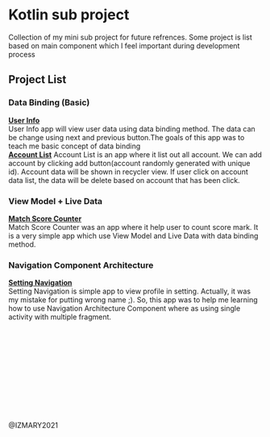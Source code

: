 # Kotlin sub project
 Collection of my mini sub project for future refrences. Some project is list based on main component which I feel important during development process

## Project List
### Data Binding (Basic)
**[User Info](https://github.com/iz-hafiz/Kotlin-sub-project/tree/main/Data%20Binding%20(Basic)/UserInfoDataBinding)**  
User Info app will view user data using data binding method. The data can be change using next and previous button.The goals of this app was to teach me basic concept of data binding
<br>
**[Account List](https://github.com/iz-hafiz/Kotlin-sub-project/tree/main/Data%20Binding%20(Basic)/AccountListRecyclerView)**
Account List is an app where it list out all account. We can add account by clicking add button(account randomly generated with unique id). Account data will be shown in recycler view. If user click on account data list, the data will be delete based on account that has been click.

### View Model + Live Data
**[Match Score Counter](https://github.com/iz-hafiz/Kotlin-sub-project/tree/main/Live%20data%20%2B%20View%20Model/MatchScoreCounterLiveDataViewModel)**  
Match Score Counter was an app where it help user to count score mark. It is a very simple app which use View Model and Live Data with data binding method.

### Navigation Component Architecture
**[Setting Navigation](https://github.com/iz-hafiz/Kotlin-sub-project/tree/main/Navigation%20Component%20Architecture/SettingInterfaceNavigationArchitectureComponent)**  
Setting Navigation is simple app to view profile in setting. Actually, it was my mistake for putting wrong name ;). So, this app was to help me learning how to use Navigation Architecture Component where as using single activity with multiple fragment.

<br>
<br>
<br>
<br>
<br>
<br>
<br>
<br>
<br>
<br>

@IZMARY2021
